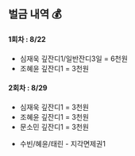 ## 벌금 내역 💰

#### 1회차 : 8/22
- 심재욱 깊잔디1/일반잔디3일 = 6천원
- 조혜윤 깊잔디1 = 3천원

#### 2회차 : 8/29
- 심재욱 깊잔디1 = 3천원
- 조혜윤 깊잔디1 = 3천원
- 문소민 깊잔디1 = 3천원

* 수빈/혜윤/태린 - 지각면제권1

